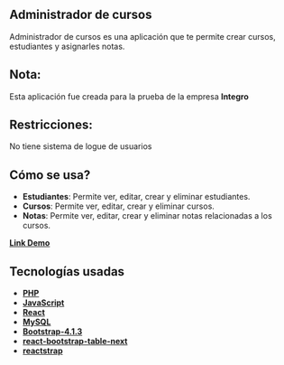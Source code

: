 ## Administrador de cursos
Administrador de cursos es una aplicación que te permite crear cursos, estudiantes y asignarles notas.

## Nota:
Esta aplicación fue creada para la prueba de la empresa **Integro**

## Restricciones:
No tiene sistema de logue de usuarios

## Cómo se usa?
- **Estudiantes**: Permite ver, editar, crear y eliminar estudiantes.
- **Cursos**: Permite ver, editar, crear y eliminar cursos.
- **Notas**: Permite ver, editar, crear y eliminar notas relacionadas a los cursos.

**[Link Demo](http://localhost/)**


## Tecnologías usadas

- **[PHP](http://php.net/)**
- **[JavaScript](https://www.javascript.com/)**
- **[React](https://es.reactjs.org/)**
- **[MySQL](https://www.mysql.com/)**
- **[Bootstrap-4.1.3](https://getbootstrap.com/docs/4.1/getting-started/download/)**
- **[react-bootstrap-table-next](https://github.com/react-bootstrap-table/react-bootstrap-table2)**
- **[reactstrap](https://reactstrap.github.io/)**